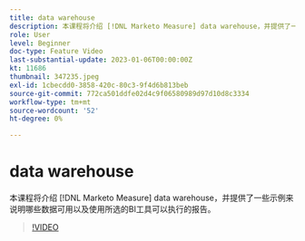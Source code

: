 ```yaml
---
title: data warehouse
description: 本课程将介绍 [!DNL Marketo Measure] data warehouse，并提供了一些示例来说明哪些数据可用以及使用所选的BI工具可以执行的报告。
role: User
level: Beginner
doc-type: Feature Video
last-substantial-update: 2023-01-06T00:00:00Z
kt: 11686
thumbnail: 347235.jpeg
exl-id: 1cbecdd0-3858-420c-80c3-9f4d6b813beb
source-git-commit: 772ca501ddfe02d4c9f06580989d97d10d8c3334
workflow-type: tm+mt
source-wordcount: '52'
ht-degree: 0%

---
```


# data warehouse

本课程将介绍 [!DNL Marketo Measure] data warehouse，并提供了一些示例来说明哪些数据可用以及使用所选的BI工具可以执行的报告。

>[!VIDEO](https://video.tv.adobe.com/v/347235/?quality=12&learn=on)
